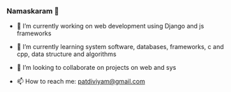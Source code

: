 ### Namaskaram 👋


- 🔭 I’m currently working on web development using Django and js frameworks
- 🌱 I’m currently learning system software, databases, frameworks, c and cpp, data structure and algorithms 
- 👯 I’m looking to collaborate on projects on web and sys

- 📫 How to reach me: patdiviyam@gmail.com

